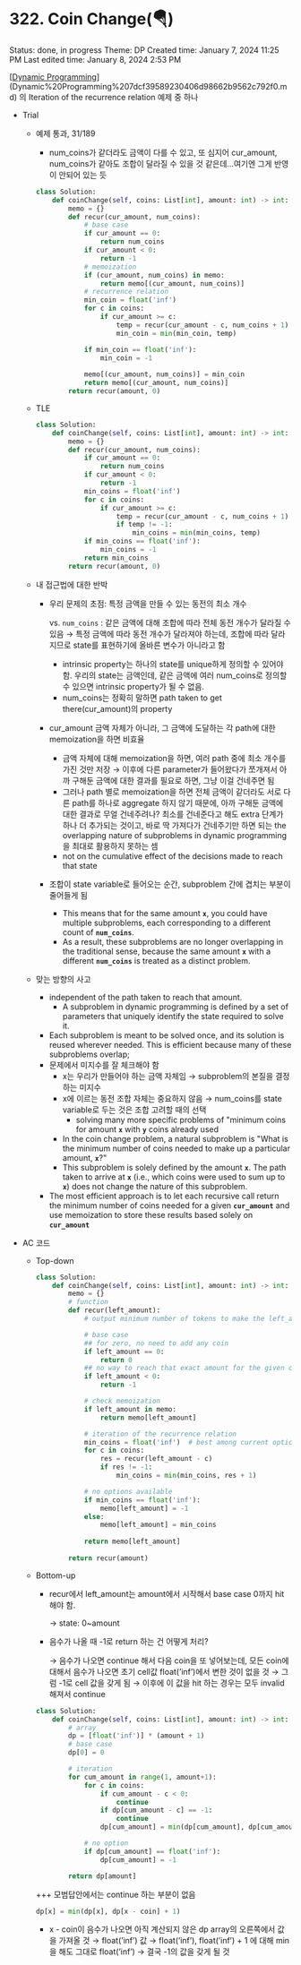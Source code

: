 # 322. Coin Change(🪂)

Status: done, in progress
Theme: DP
Created time: January 7, 2024 11:25 PM
Last edited time: January 8, 2024 2:53 PM

[[Dynamic Programming](https://leetcode.com/explore/learn/card/dynamic-programming/)](Dynamic%20Programming%207dcf39589230406d98662b9562c792f0.md) 의 Iteration of the recurrence relation 예제 중 하나 

- Trial
    - 예제 통과, 31/189
        - num_coins가 같더라도 금액이 다를 수 있고, 또 심지어 cur_amount, num_coins가 같아도 조합이 달라질 수 있을 것 같은데…여기엔 그게 반영이 안되어 있는 듯
        
        ```python
        class Solution:
            def coinChange(self, coins: List[int], amount: int) -> int:
                memo = {}
                def recur(cur_amount, num_coins):
                    # base case
                    if cur_amount == 0:
                        return num_coins
                    if cur_amount < 0:
                        return -1 
                    # memoization
                    if (cur_amount, num_coins) in memo:
                        return memo[(cur_amount, num_coins)]
                    # recurrence relation
                    min_coin = float('inf')
                    for c in coins:
                        if cur_amount >= c:
                            temp = recur(cur_amount - c, num_coins + 1)
                            min_coin = min(min_coin, temp)
        
                    if min_coin == float('inf'):
                        min_coin = -1
                        
                    memo[(cur_amount, num_coins)] = min_coin
                    return memo[(cur_amount, num_coins)] 
                return recur(amount, 0)
        ```
        
    - TLE
        
        ```python
        class Solution:
            def coinChange(self, coins: List[int], amount: int) -> int:
                memo = {}
                def recur(cur_amount, num_coins):
                    if cur_amount == 0:
                        return num_coins 
                    if cur_amount < 0:
                        return -1 
                    min_coins = float('inf')
                    for c in coins:
                        if cur_amount >= c:
                            temp = recur(cur_amount - c, num_coins + 1)
                            if temp != -1:
                                min_coins = min(min_coins, temp)
                    if min_coins == float('inf'):
                        min_coins = -1
                    return min_coins
                return recur(amount, 0)
        ```
        
    - 내 접근법에 대한 반박
        - 우리 문제의 초점: 특정 금액을 만들 수 있는 동전의 최소 개수
            
            vs. `num_coins` : 같은 금액에 대해 조합에 따라 전체 동전 개수가 달라질 수 있음 → 특정 금액에 따라 동전 개수가 달라져야 하는데, 조합에 따라 달라지므로 state를 표현하기에 올바른 변수가 아니라고 함 
            
            - intrinsic property는 하나의 state를 unique하게 정의할 수 있어야 함. 우리의 state는 금액인데, 같은 금액에 여러 num_coins로 정의할 수 있으면 intrinsic property가 될 수 없음.
            - num_coins는 정확히 말하면 path taken to get there(cur_amount)의 property
        - cur_amount 금액 자체가 아니라, 그 금액에 도달하는 각 path에 대한 memoization을 하면 비효율
            - 금액 자체에 대해 memoization을 하면, 여러 path 중에 최소 개수를 가진 것만 저장 → 이후에 다른 parameter가 들어왔다가 쪼개져서 아까 구해둔 금액에 대한 결과를 필요로 하면, 그냥 이걸 건네주면 됨
            - 그러나 path 별로 memoization을 하면 전체 금액이 같더라도 서로 다른 path를 하나로 aggregate 하지 않기 때문에, 아까 구해둔 금액에 대한 결과로 무얼 건네주려나? 최소를 건네준다고 해도 extra 단계가 하나 더 추가되는 것이고, 바로 딱 가져다가 건네주기만 하면 되는 the overlapping nature of subproblems in dynamic programming을 최대로 활용하지 못하는 셈
            - not on the cumulative effect of the decisions made to reach that state
        - 조합이 state variable로 들어오는 순간, subproblem 간에 겹치는 부분이 줄어들게 됨
            - This means that for the same amount **`x`**, you could have multiple subproblems, each corresponding to a different count of **`num_coins`**.
            - As a result, these subproblems are no longer overlapping in the traditional sense, because the same amount **`x`** with a different **`num_coins`** is treated as a distinct problem.
    - 맞는 방향의 사고
        - independent of the path taken to reach that amount.
            - A subproblem in dynamic programming is defined by a set of parameters that uniquely identify the state required to solve it.
        - Each subproblem is meant to be solved once, and its solution is reused wherever needed. This is efficient because many of these subproblems overlap;
        - 문제에서 미지수를 잘 체크해야 함
            - x는 우리가 만들어야 하는 금액 자체임 → subproblem의 본질을 결정하는 미지수
            - x에 이르는 동전 조합 자체는 중요하지 않음 → num_coins를 state variable로 두는 것은 조합 고려할 때의 선택
                - solving many more specific problems of "minimum coins for amount **`x`** with **`y`** coins already used
            - In the coin change problem, a natural subproblem is "What is the minimum number of coins needed to make up a particular amount, **`x`**?"
            - This subproblem is solely defined by the amount **`x`**. The path taken to arrive at **`x`** (i.e., which coins were used to sum up to **`x`**) does not change the nature of this subproblem.
        - The most efficient approach is to let each recursive call return the minimum number of coins needed for a given **`cur_amount`** and use memoization to store these results based solely on **`cur_amount`**
        
- AC 코드
    - Top-down
        
        ```python
        class Solution:
            def coinChange(self, coins: List[int], amount: int) -> int:
                memo = {}
                # function
                def recur(left_amount):
                    # output minimum number of tokens to make the left_amount
        
                    # base case 
                    ## for zero, no need to add any coin
                    if left_amount == 0:
                        return 0 
                    ## no way to reach that exact amount for the given coins
                    if left_amount < 0:
                        return -1
        
                    # check memoization
                    if left_amount in memo:
                        return memo[left_amount]
        
                    # iteration of the recurrence relation
                    min_coins = float('inf')  # best among current options
                    for c in coins:
                        res = recur(left_amount - c)
                        if res != -1:
                            min_coins = min(min_coins, res + 1)
        
                    # no options available
                    if min_coins == float('inf'):
                        memo[left_amount] = -1 
                    else:
                        memo[left_amount] = min_coins
                    
                    return memo[left_amount]
                
                return recur(amount)
        ```
        
    - Bottom-up
        - recur에서 left_amount는 amount에서 시작해서 base case 0까지 hit 해야 함.
            
            → state: 0~amount
            
        - 음수가 나올 때 -1로 return 하는 건 어떻게 처리?
            
            → 음수가 나오면 continue 해서 다음 coin을 또 넣어보는데, 모든 coin에 대해서 음수가 나오면 초기 cell값 float(’inf’)에서 변한 것이 없을 것 → 그럼 -1로 cell 값을 갖게 됨 → 이후에 이 값을 hit 하는 경우는 모두 invalid 해져서 continue
            
        
        ```python
        class Solution:
            def coinChange(self, coins: List[int], amount: int) -> int:
                # array 
                dp = [float('inf')] * (amount + 1)
                # base case
                dp[0] = 0
        
                # iteration
                for cum_amount in range(1, amount+1):
                    for c in coins:
                        if cum_amount - c < 0:
                            continue
                        if dp[cum_amount - c] == -1:
                            continue
                        dp[cum_amount] = min(dp[cum_amount], dp[cum_amount - c] + 1)
        
                    # no option
                    if dp[cum_amount] == float('inf'):
                        dp[cum_amount] = -1 
        
                return dp[amount]
        ```
        
        +++ 모범답안에서는 continue 하는 부분이 없음
        
        ```python
        dp[x] = min(dp[x], dp[x - coin] + 1)
        ```
        
        - x - coin이 음수가 나오면 아직 계산되지 않은 dp array의 오른쪽에서 값을 가져올 것 → float(’inf’) 값 → float(’inf’), float(’inf’) + 1 에 대해 min을 해도 그대로 float(’inf’) → 결국 -1의 값을 갖게 될 것